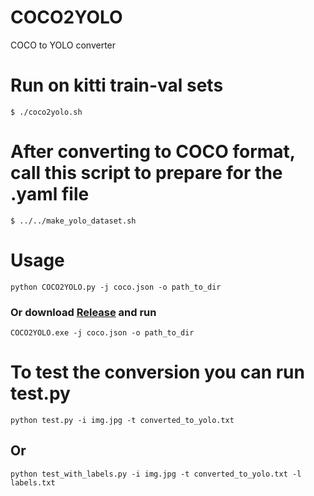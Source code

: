# COCO2YOLO
COCO to YOLO converter

# Run on kitti train-val sets

```
$ ./coco2yolo.sh
```

# After converting to COCO format, call this script to prepare for the .yaml file

```
$ ../../make_yolo_dataset.sh
```

# Usage

`python COCO2YOLO.py -j coco.json -o path_to_dir`
### Or download [Release](https://github.com/alexmihalyk23/COCO2YOLO/releases/tag/v1.0.0) and run
`COCO2YOLO.exe -j coco.json -o path_to_dir`

# To test the conversion you can run test.py
`python test.py -i img.jpg -t converted_to_yolo.txt`
## Or
`python test_with_labels.py -i img.jpg -t converted_to_yolo.txt -l labels.txt`

